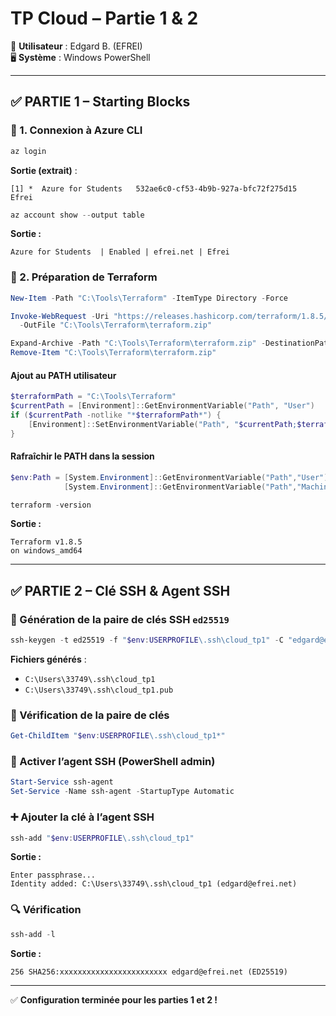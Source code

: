 
# TP Cloud – Partie 1 & 2

👤 **Utilisateur** : Edgard B. (EFREI)  
🖥️ **Système** : Windows PowerShell  

---

## ✅ PARTIE 1 – Starting Blocks

### 🔹 1. Connexion à Azure CLI

```powershell
az login
```

**Sortie (extrait)** :
```
[1] *  Azure for Students   532ae6c0-cf53-4b9b-927a-bfc72f275d15  Efrei
```

```powershell
az account show --output table
```

**Sortie :**
```
Azure for Students  | Enabled | efrei.net | Efrei
```

### 🔹 2. Préparation de Terraform

```powershell
New-Item -Path "C:\Tools\Terraform" -ItemType Directory -Force
```

```powershell
Invoke-WebRequest -Uri "https://releases.hashicorp.com/terraform/1.8.5/terraform_1.8.5_windows_amd64.zip" `
  -OutFile "C:\Tools\Terraform\terraform.zip"
```

```powershell
Expand-Archive -Path "C:\Tools\Terraform\terraform.zip" -DestinationPath "C:\Tools\Terraform" -Force
Remove-Item "C:\Tools\Terraform\terraform.zip"
```

#### Ajout au PATH utilisateur

```powershell
$terraformPath = "C:\Tools\Terraform"
$currentPath = [Environment]::GetEnvironmentVariable("Path", "User")
if ($currentPath -notlike "*$terraformPath*") {
    [Environment]::SetEnvironmentVariable("Path", "$currentPath;$terraformPath", "User")
}
```

#### Rafraîchir le PATH dans la session

```powershell
$env:Path = [System.Environment]::GetEnvironmentVariable("Path","User") + ";" +
            [System.Environment]::GetEnvironmentVariable("Path","Machine")
```

```powershell
terraform -version
```

**Sortie :**
```
Terraform v1.8.5
on windows_amd64
```

---

## ✅ PARTIE 2 – Clé SSH & Agent SSH

### 🔐 Génération de la paire de clés SSH `ed25519`

```powershell
ssh-keygen -t ed25519 -f "$env:USERPROFILE\.ssh\cloud_tp1" -C "edgard@efrei.net"
```

**Fichiers générés** :
- `C:\Users\33749\.ssh\cloud_tp1`
- `C:\Users\33749\.ssh\cloud_tp1.pub`

### 📁 Vérification de la paire de clés

```powershell
Get-ChildItem "$env:USERPROFILE\.ssh\cloud_tp1*"
```

### 🤖 Activer l’agent SSH (PowerShell admin)

```powershell
Start-Service ssh-agent
Set-Service -Name ssh-agent -StartupType Automatic
```

### ➕ Ajouter la clé à l’agent SSH

```powershell
ssh-add "$env:USERPROFILE\.ssh\cloud_tp1"
```

**Sortie :**
```
Enter passphrase...
Identity added: C:\Users\33749\.ssh\cloud_tp1 (edgard@efrei.net)
```

### 🔍 Vérification

```powershell
ssh-add -l
```

**Sortie :**
```
256 SHA256:xxxxxxxxxxxxxxxxxxxxxxxx edgard@efrei.net (ED25519)
```

---

✅ **Configuration terminée pour les parties 1 et 2 !**
